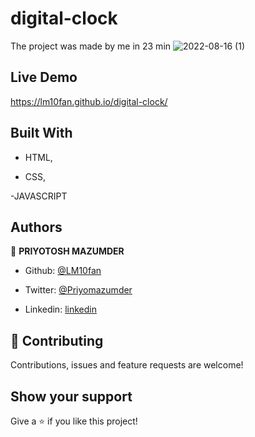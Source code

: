 # digital-clock

The project was made by me in 23 min
![2022-08-16 (1)](https://user-images.githubusercontent.com/91160492/184725831-ed5d9055-f4fb-4f7b-8ffc-4e3f02760373.png)

## Live Demo 

https://lm10fan.github.io/digital-clock/



## Built With


- HTML,

- CSS,

-JAVASCRIPT



## Authors


👤 **PRIYOTOSH MAZUMDER**


- Github: [@LM10fan](https://github.com/LM10fan)

- Twitter: [@Priyomazumder](https://twitter.com/Priyomazumder)

- Linkedin: [linkedin](https://www.linkedin.com/in/priyotosh-mazumder-595286243/)



## 🤝 Contributing


Contributions, issues and feature requests are welcome!





## Show your support

Give a ⭐️ if you like this project!
